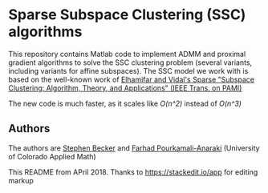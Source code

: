 # Sparse Subspace Clustering (SSC) algorithms

This repository contains Matlab code to implement ADMM and proximal gradient algorithms to solve the SSC clustering problem (several variants, including variants for affine subspaces). The SSC model we work with is based on the well-known work of [Elhamifar and Vidal's Sparse "Subspace Clustering: Algorithm, Theory, and Applications" (IEEE Trans. on PAMI)](https://scholar.google.com/scholar?cluster=7262850065108933522&hl=en&as_sdt=0,6&as_vis=1)

The new code is much faster, as it scales like *O(n^2)* instead of *O(n^3)*

## Authors
The authors are [Stephen Becker](http://amath.colorado.edu/faculty/becker/) and [Farhad Pourkamali-Anaraki](http://www.pourkamali.com/) (University of Colorado Applied Math)

This README from APril 2018. Thanks to https://stackedit.io/app for editing markup
